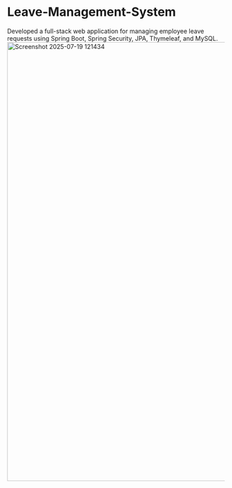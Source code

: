 # Leave-Management-System
Developed a full-stack web application for managing employee leave requests using Spring Boot, Spring Security, JPA, Thymeleaf, and MySQL.
<img width="1888" height="1019" alt="Screenshot 2025-07-19 121434" src="https://github.com/user-attachments/assets/ff48d7b4-00db-4828-9229-3e613ad35977" />
